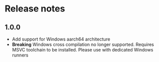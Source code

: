 # Release notes

## 1.0.0
- Add support for Windows aarch64 architecture
- **Breaking** Windows cross compilation no longer supported. Requires MSVC toolchain to be installed. Please use with dedicated Windows runners

